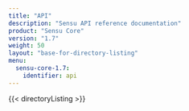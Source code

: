 ```yaml
---
title: "API"
description: "Sensu API reference documentation"
product: "Sensu Core"
version: "1.7"
weight: 50
layout: "base-for-directory-listing"
menu: 
  sensu-core-1.7:
    identifier: api
---
```


{{< directoryListing >}}
